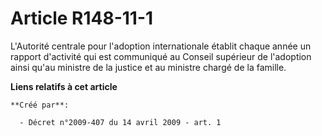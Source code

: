 # Article R148-11-1

L'Autorité centrale pour l'adoption internationale établit chaque année un rapport d'activité qui est communiqué au Conseil
supérieur de l'adoption ainsi qu'au ministre de la justice et au ministre chargé de la famille.

**Liens relatifs à cet article**

	**Créé par**:

	  - Décret n°2009-407 du 14 avril 2009 - art. 1
